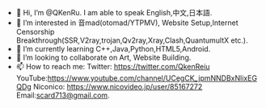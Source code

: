 - 👋 Hi, I’m @QKenRu. I am able to speak English,中文,日本語.
- 👀 I’m interested in 音mad(otomad/YTPMV), Website Setup,Internet Censorship Breakthrough(SSR,V2ray,trojan,Qv2ray,Xray,Clash,QuantumultX etc.).
- 🌱 I’m currently learning C++,Java,Python,HTML5,Android.
- 💞️ I’m looking to collaborate on Art, Website Building.
- 📫 How to reach me: Twitter: https://twitter.com/QkenReiu YouTube:https://www.youtube.com/channel/UCegCK_jpmNNDBxNlixEGQDg Niconico: https://www.nicovideo.jp/user/85167272 Email:scard713@gmail.com.

<!---
QKenRu/QKenRu is a ✨ special ✨ repository because its `README.md` (this file) appears on your GitHub profile.
You can click the Preview link to take a look at your changes.
--->
